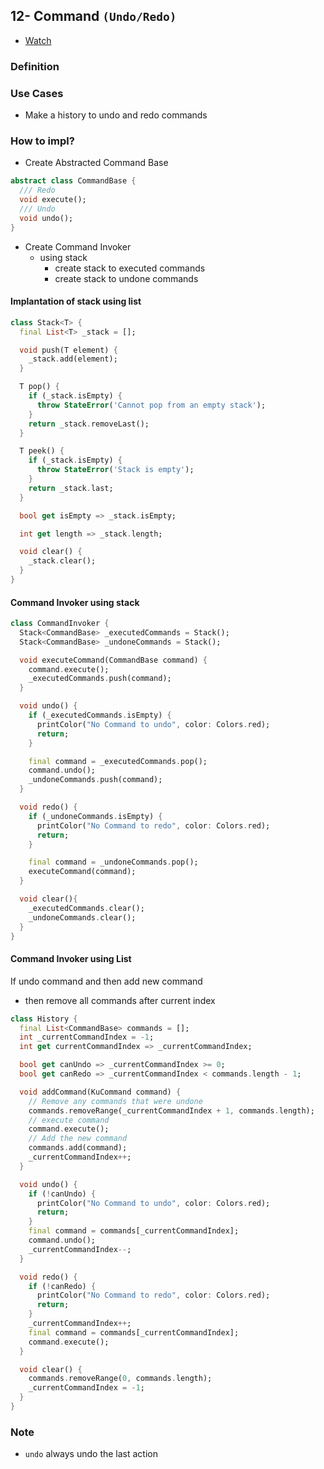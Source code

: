 ## 12- Command `(Undo/Redo)`

- [Watch](https://www.youtube.com/watch?v=MdB6zKDeb44&list=PLsV97AQt78NTrqUAZM562JbR3ljX19JFR&index=12)

### Definition

### Use Cases

- Make a history to undo and redo commands

### How to impl?

- Create Abstracted Command Base

```dart
abstract class CommandBase {
  /// Redo
  void execute();
  /// Undo
  void undo();
}
```

- Create Command Invoker
  - using stack
    - create stack to executed commands
    - create stack to undone commands

#### Implantation of stack using list

```dart
class Stack<T> {
  final List<T> _stack = [];

  void push(T element) {
    _stack.add(element);
  }

  T pop() {
    if (_stack.isEmpty) {
      throw StateError('Cannot pop from an empty stack');
    }
    return _stack.removeLast();
  }

  T peek() {
    if (_stack.isEmpty) {
      throw StateError('Stack is empty');
    }
    return _stack.last;
  }

  bool get isEmpty => _stack.isEmpty;

  int get length => _stack.length;

  void clear() {
    _stack.clear();
  }
}
```

#### Command Invoker using stack

```dart
class CommandInvoker {
  Stack<CommandBase> _executedCommands = Stack();
  Stack<CommandBase> _undoneCommands = Stack();

  void executeCommand(CommandBase command) {
    command.execute();
    _executedCommands.push(command);
  }

  void undo() {
    if (_executedCommands.isEmpty) {
      printColor("No Command to undo", color: Colors.red);
      return;
    }

    final command = _executedCommands.pop();
    command.undo();
    _undoneCommands.push(command);
  }

  void redo() {
    if (_undoneCommands.isEmpty) {
      printColor("No Command to redo", color: Colors.red);
      return;
    }

    final command = _undoneCommands.pop();
    executeCommand(command);
  }

  void clear(){
    _executedCommands.clear();
    _undoneCommands.clear();
  }
}
```

#### Command Invoker using List

If undo command and then add new command

- then remove all commands after current index

```dart
class History {
  final List<CommandBase> commands = [];
  int _currentCommandIndex = -1;
  int get currentCommandIndex => _currentCommandIndex;

  bool get canUndo => _currentCommandIndex >= 0;
  bool get canRedo => _currentCommandIndex < commands.length - 1;

  void addCommand(KuCommand command) {
    // Remove any commands that were undone
    commands.removeRange(_currentCommandIndex + 1, commands.length);
    // execute command
    command.execute();
    // Add the new command
    commands.add(command);
    _currentCommandIndex++;
  }

  void undo() {
    if (!canUndo) {
      printColor("No Command to undo", color: Colors.red);
      return;
    }
    final command = commands[_currentCommandIndex];
    command.undo();
    _currentCommandIndex--;
  }

  void redo() {
    if (!canRedo) {
      printColor("No Command to redo", color: Colors.red);
      return;
    }
    _currentCommandIndex++;
    final command = commands[_currentCommandIndex];
    command.execute();
  }

  void clear() {
    commands.removeRange(0, commands.length);
    _currentCommandIndex = -1;
  }
}
```

### Note

- `undo` always undo the last action
